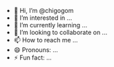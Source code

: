 - 👋 Hi, I’m @chigogom
- 👀 I’m interested in ...
- 🌱 I’m currently learning ...
- 💞️ I’m looking to collaborate on ...
- 📫 How to reach me ...
- 😄 Pronouns: ...
- ⚡ Fun fact: ...

<!---
chigogom/chigogom is a ✨ special ✨ repository because its `README.md` (this file) appears on your GitHub profile.
You can click the Preview link to take a look at your changes.
--->
